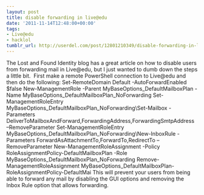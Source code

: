 ```yaml
---
layout: post
title: disable forwarding in live@edu
date: '2011-11-14T12:48:00+00:00'
tags:
- Live@edu
- hacklol
tumblr_url: http://userdel.com/post/12801210349/disable-forwarding-in-liveedu
---
```

The Lost and Found Identity blog has a great article on how to disable users from forwarding mail in Live@edu, but I just wanted to dumb down the steps a little bit.  First make a remote PowerShell connection to Live@edu and then do the following:
Set-RemoteDomain Default -AutoForwardEnabled $false
New-ManagementRole -Parent MyBaseOptions_DefaultMailboxPlan -Name MyBaseOptions_DefaultMailboxPlan_NoForwarding
Set-ManagementRoleEntry MyBaseOptions_DefaultMailboxPlan_NoForwarding\Set-Mailbox -Parameters DeliverToMailboxAndForward,ForwardingAddress,ForwardingSmtpAddress –RemoveParameter
Set-ManagementRoleEntry MyBaseOptions_DefaultMailboxPlan_NoForwarding\New-InboxRule -Parameters ForwardAsAttachmentTo,ForwardTo,RedirectTo –RemoveParameter
New-ManagementRoleAssignment -Policy RoleAssignmentPolicy-DefaultMailboxPlan -Role MyBaseOptions_DefaultMailboxPlan_NoForwarding
Remove-ManagementRoleAssignment MyBaseOptions_DefaultMailboxPlan-RoleAssignmentPolicy-DefaultMai
This will prevent your users from being able to forward any mail by disabling the GUI options and removing the Inbox Rule option that allows forwarding.
